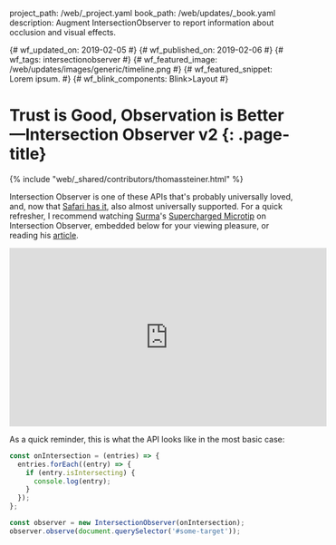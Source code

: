 project_path: /web/_project.yaml
book_path: /web/updates/_book.yaml
description: Augment IntersectionObserver to report information about occlusion and visual effects.

{# wf_updated_on: 2019-02-05 #}
{# wf_published_on: 2019-02-06 #}
{# wf_tags: intersectionobserver #}
{# wf_featured_image: /web/updates/images/generic/timeline.png #}
{# wf_featured_snippet: Lorem ipsum. #}
{# wf_blink_components: Blink>Layout #}

# Trust is Good, Observation is Better—Intersection Observer v2 {: .page-title}

{% include "web/_shared/contributors/thomassteiner.html" %}

<div class="clearfix"></div>

Intersection Observer is one of these APIs that's probably universally loved, and, now that [Safari
has it](https://webkit.org/blog/8582/intersectionobserver-in-webkit/), also almost universally
supported. For a quick refresher, I recommend watching
[Surma](../../../resources/contributors/surma)'s
[Supercharged Microtip](https://www.youtube.com/embed/kW_atFXMG98) on Intersection Observer,
embedded below for your viewing pleasure, or reading his
[article](../../2016/04/intersectionobserver).

<iframe width="560" height="315" src="https://www.youtube.com/embed/kW_atFXMG98" frameborder="0"
    allow="accelerometer; autoplay; encrypted-media; gyroscope; picture-in-picture" allowfullscreen>
</iframe>

As a quick reminder, this is what the API looks like in the most basic case:

```javascript
const onIntersection = (entries) => {
  entries.forEach((entry) => {
    if (entry.isIntersecting) {
      console.log(entry);
    }
  });
};

const observer = new IntersectionObserver(onIntersection);
observer.observe(document.querySelector('#some-target'));
```
